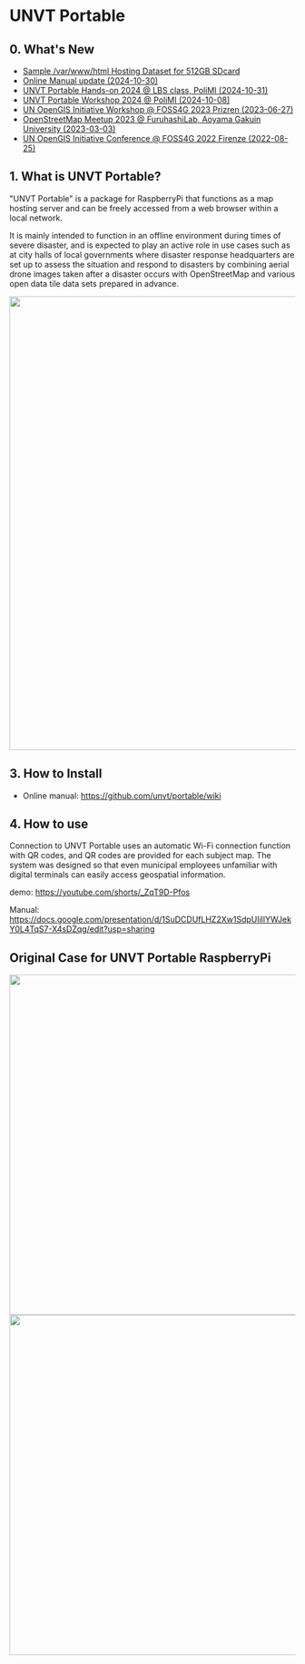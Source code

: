 # UNVT Portable

## 0. What's New
 * [Sample /var/www/html Hosting Dataset for 512GB SDcard](https://drive.google.com/drive/folders/171qG6YwVy74rYSq4XKxUlvR-qO8vmpJF?usp=drive_link)
 * [Online Manual update (2024-10-30)](https://github.com/unvt/portable/wiki)
 * [UNVT Portable Hands-on 2024 @ LBS class, PoliMI (2024-10-31)](https://github.com/unvt/portable/issues/38)
 * [UNVT Portable Workshop 2024 @ PoliMI (2024-10-08)](https://github.com/unvt/portable/issues/29)
 * [UN OpenGIS Initiative Workshop @ FOSS4G 2023 Prizren (2023-06-27)](https://github.com/unvt/portable/issues/23)
 * [OpenStreetMap Meetup 2023 @ FuruhashiLab, Aoyama Gakuin University (2023-03-03)](https://github.com/unvt/portable/issues/16)
 * [UN OpenGIS Initiative Conference @ FOSS4G 2022 Firenze (2022-08-25)](https://github.com/unvt/portable/issues/1)

## 1. What is UNVT Portable?

"UNVT Portable" is a package for RaspberryPi that functions as a map hosting server and can be freely accessed from a web browser within a local network.

It is mainly intended to function in an offline environment during times of severe disaster, and is expected to play an active role in use cases such as at city halls of local governments where disaster response headquarters are set up to assess the situation and respond to disasters by combining aerial drone images taken after a disaster occurs with OpenStreetMap and various open data tile data sets prepared in advance.

<img src="https://github.com/unvt/portable/blob/main/assets/img/UNVTportable_flow.png?raw=true" width="800" >


## 3. How to Install
* Online manual: https://github.com/unvt/portable/wiki


## 4. How to use

Connection to UNVT Portable uses an automatic Wi-Fi connection function with QR codes, and QR codes are provided for each subject map.
The system was designed so that even municipal employees unfamiliar with digital terminals can easily access geospatial information.

demo:
https://youtube.com/shorts/_ZqT9D-Pfos

Manual:
https://docs.google.com/presentation/d/1SuDCDUfLHZ2Xw1SdpUIillYWJekY0L4TqS7-X4sDZqg/edit?usp=sharing


## Original Case for UNVT Portable RaspberryPi
<img src="https://user-images.githubusercontent.com/416977/74690710-79dbc380-5223-11ea-9032-6dfe028c593e.jpg" width="600" >
<img src="https://user-images.githubusercontent.com/416977/75513899-82a97200-5a39-11ea-9065-26a139910b69.jpg" width="600" >

